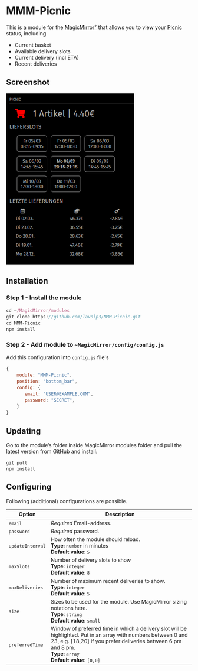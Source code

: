 # MMM-Picnic


This is a module for the [MagicMirror²](https://github.com/MichMich/MagicMirror/) that allows you to view your [Picnic](https://www.picnic.app/) status, including
- Current basket
- Available delivery slots
- Current delivery (incl ETA)
- Recent deliveries 

## Screenshot

![](picnic_example.png)

## Installation

### Step 1 - Install the module
```javascript
cd ~/MagicMirror/modules
git clone https://github.com/lavolp3/MMM-Picnic.git
cd MMM-Picnic
npm install
```

### Step 2 - Add module to `~MagicMirror/config/config.js`
Add this configuration into `config.js` file's
```javascript
{
    module: "MMM-Picnic",
    position: "bottom_bar",
    config: {
       email: "USER@EXAMPLE.COM",
       password: "SECRET",
    }
}
```

## Updating
Go to the module’s folder inside MagicMirror modules folder and pull the latest version from GitHub and install:
```
git pull
npm install
```

## Configuring
Following (additional) configurations are possible.

| Option               | Description
|--------------------- |-----------
| `email`              | *Required* Email-address.
| `password`           | *Required* password.
| `updateInterval`     | How often the module should reload.<br>**Type:** `number` in minutes<br> **Default value:** `5`
| `maxSlots`           | Number of delivery slots to show <br>**Type:** `integer` <br> **Default value:** `8`
| `maxDeliveries`      | Number of maximum recent deliveries to show. <br>**Type:** `integer` <br> **Default value:** `5` 
| `size`               | Sizes to be used for the module. Use MagicMirror sizing notations here. <br>**Type:** `string` <br> **Default value:** `small`
| `preferredTime`      | Window of preferred time in which a delivery slot will be highlighted. Put in an array with numbers between 0 and 23, e.g. [18,20] if you prefer deliveries between 6 pm and 8 pm. <br>**Type:** `array` <br> **Default value:** `[0,0]`

